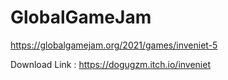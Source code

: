 # GlobalGameJam
 
https://globalgamejam.org/2021/games/inveniet-5

Download Link :  https://dogugzm.itch.io/inveniet
